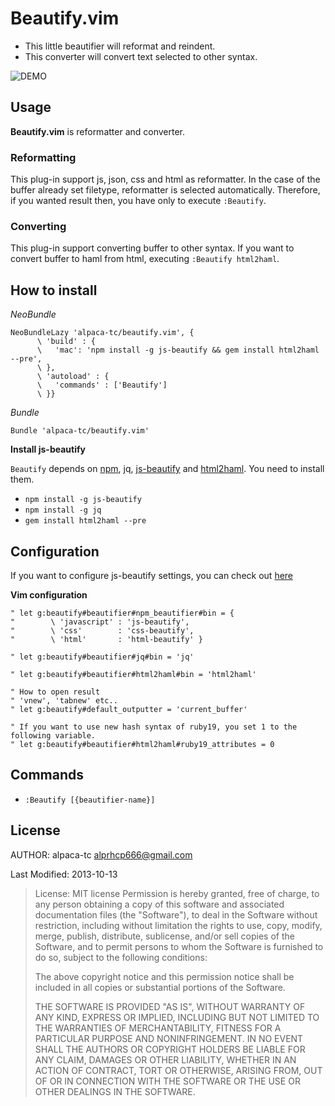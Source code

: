 # Beautify.vim

- This little beautifier will reformat and reindent.
- This converter will convert text selected to other syntax.

![DEMO]( http://cl.ly/image/2M2H3l2P1U1S/xWkXI5NHLR.gif )

## Usage

**Beautify.vim** is reformatter and converter.

### Reformatting

This plug-in support js, json, css and html as reformatter. In the case of the buffer already set filetype, reformatter is selected automatically. Therefore, if you wanted result then, you have only to execute `:Beautify`.

### Converting

This plug-in support converting buffer to other syntax. If you want to convert buffer to haml from html, executing `:Beautify html2haml`.

## How to install

*NeoBundle*

```
NeoBundleLazy 'alpaca-tc/beautify.vim', {
      \ 'build' : {
      \   'mac': 'npm install -g js-beautify && gem install html2haml --pre',
      \ },
      \ 'autoload' : {
      \   'commands' : ['Beautify']
      \ }}
```

*Bundle*

```
Bundle 'alpaca-tc/beautify.vim'
```

**Install js-beautify**

`Beautify` depends on [npm](http://www.joyent.com/blog/installing-node-and-npm), jq, [js-beautify](https://npmjs.org/package/js-beautify) and [html2haml](https://github.com/haml/html2haml).
You need to install them.

- `npm install -g js-beautify`
- `npm install -g jq`
- `gem install html2haml --pre`

## Configuration

If you want to configure js-beautify settings, you can check out [here](https://github.com/einars/js-beautify)

**Vim configuration**

```
" let g:beautify#beautifier#npm_beautifier#bin = {
"        \ 'javascript' : 'js-beautify',
"        \ 'css'        : 'css-beautify',
"        \ 'html'       : 'html-beautify' }

" let g:beautify#beautifier#jq#bin = 'jq'

" let g:beautify#beautifier#html2haml#bin = 'html2haml'

" How to open result
" 'vnew', 'tabnew' etc..
" let g:beautify#default_outputter = 'current_buffer'

" If you want to use new hash syntax of ruby19, you set 1 to the following variable.
" let g:beautify#beautifier#html2haml#ruby19_attributes = 0
```

## Commands

- `:Beautify [{beautifier-name}]`

## License

AUTHOR: alpaca-tc <alprhcp666@gmail.com>

Last Modified: 2013-10-13

> License: MIT license
> Permission is hereby granted, free of charge, to any person obtaining
> a copy of this software and associated documentation files (the
> "Software"), to deal in the Software without restriction, including
> without limitation the rights to use, copy, modify, merge, publish,
> distribute, sublicense, and/or sell copies of the Software, and to
> permit persons to whom the Software is furnished to do so, subject to
> the following conditions:
>
> The above copyright notice and this permission notice shall be included
> in all copies or substantial portions of the Software.
>
> THE SOFTWARE IS PROVIDED "AS IS", WITHOUT WARRANTY OF ANY KIND, EXPRESS
> OR IMPLIED, INCLUDING BUT NOT LIMITED TO THE WARRANTIES OF
> MERCHANTABILITY, FITNESS FOR A PARTICULAR PURPOSE AND NONINFRINGEMENT.
> IN NO EVENT SHALL THE AUTHORS OR COPYRIGHT HOLDERS BE LIABLE FOR ANY
> CLAIM, DAMAGES OR OTHER LIABILITY, WHETHER IN AN ACTION OF CONTRACT,
> TORT OR OTHERWISE, ARISING FROM, OUT OF OR IN CONNECTION WITH THE
> SOFTWARE OR THE USE OR OTHER DEALINGS IN THE SOFTWARE.
